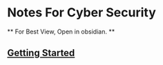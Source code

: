 # Notes For Cyber Security
** For Best View, Open in obsidian. **
## [Getting Started](Intro-to-Cybersecurity.md)
